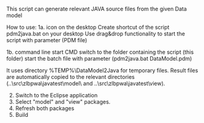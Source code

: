 This script can generate relevant JAVA source files from the given Data model

How to use:
1a. icon on the desktop
Create shortcut of the script pdm2java.bat on your desktop
Use drag&drop functionality to start the script with parameter (PDM file)

1b. command line
start CMD
switch to the folder containing the script (this folder)
start the batch file with parameter (pdm2java.bat DataModel.pdm)


It uses directory %TEMP%\DataModel2Java for temporary files.
Result files are automatically copied to the relevant directories (..\src\zlbpwa\javatest\model\ and ..\src\zlbpwa\javatest\view\).


2. Switch to the Eclipse application
3. Select "model" and "view" packages.
4. Refresh both packages
5. Build
